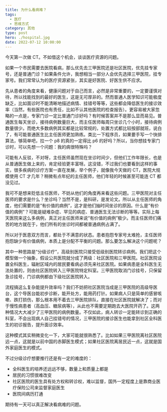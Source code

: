 ```yaml
---
title: 为什么看病难？
tags:
  - 医疗
  - 思维方式
category: 其他
type: post
hero: ./hospital.jpg
date: 2022-07-12 10:00:00
---
```


今天第一次做 CT。不如借这个机会，谈谈医疗资源的问题。

如果一个市民需要去医院看病，那么优先去三甲医院还是社区医院，优先挂专家号，还是普通门诊？如果条件允许，我想相当一部分人会优先选择三甲医院，挂专家号。我们常常认为的医疗资源紧张，其实是好医院、好医生供不应求。

先从患者的角度来看，健康问题对于自己而言，必然是非常重要的，一定要谨慎对待，所以找能找到的最好的医生，这是无可厚非的。然而普通人医学知识可能极度缺乏，比如面诊时不能清晰地描述病情、挂错号等等，这些都会降低医生的接诊效率（当然，有些医院也有责任，比如不认其他医院的检查报告）。更容易被大家忽略的一点是，专家门诊一定比普通门诊好吗？有时候答案并不是那么显而易见。普通医生每天坐诊，接待病例数量巨大，而主任医师每周只坐诊几个小时，接待病例数量很少。而绝大多数病例其实都是比较常规的，处置方式都比较按部就班，说白了，有可能普通医生比主任医师更加熟练。类比一下程序员，如果要手写一个快排算法，够简单吧，拉一个 p8 的真的一定得比 p6 的好吗？所以，当你想挂专家门诊时，可以先想一个问题：我的病很特殊吗？

可能有人反驳，不对呀，主任医师虽然现在坐诊时间少，但他们工作年限长，也是从普通医生做上来的，肯定经验更丰富呀。这没错，不过我们也要看到这样的事实，很多疾病的诊疗方案一直在发展，举个例子，就像我今天做的 CT，医院大规模使用 CT 才几年？稍微有点年纪的主任医师，他们年轻的时候甚至可能连 CT 都没见过。

我可不是想来贬低主任医师，不妨从他们的角度再来看这些问题。三甲医院对主任医师的要求是什么？坐诊吗？当然不是，是科研，是发论文。所以从主任医师的角度，他们需要的是“有价值的病例”，这才是他们抽时间坐诊的原因。什么是“有价值的病例”？可能是疑难杂症、罕见的病症、普通医生无法诊断的等等。实际上每天医院来这么多病例，真正对主任医师来说“有价值的病例”极少。而主任医师们痛苦的地方就在于，他们所有的坐诊时间都被普通病例占满了。

所以对于医患双方而言，都处于不满意的状态。患者抱怨专家号太难抢，主任医师抱怨缺少有价值病例，本质上是分配不平衡的问题。那么要怎么解决这个问题呢？

其中一种思路是“分级诊疗”，高级别医院只接受低级别医院转诊病例。我们把这个模型做一个抽象，假设公共医院就分成了两级：社区医院和三甲医院。社区医院设置全科医生，辐射区域内的居民要看病必须先来社区医院。如果病患是全科医生无法处置的，则由社区医院转入三甲医院特定科室。三甲医院取消门诊挂号，只保留急诊挂号，门诊病例都由下级社区医院转入。

流程搞这么复杂能提升效率吗？我们不妨把社区医院当成是三甲医院的高级导医台，这个导医台能初步诊断，能开处方，能用药打针。如果病人只是简单的感冒咳嗽、跌打损伤，那么根本用不着去三甲医院排队，直接在社区医院就解决了；而对于慢性病患者（高血压、糖尿病等），从此也不需要定期跑去大医院开药了。这两种情况大大减少了三甲医院的病例数量。不仅如此，病人转诊一定能转诊到正确的科室，不会出现病人自己挂错号的情况，三甲医院的接诊医生也能拿到社区全科医生的初诊报告，提升面诊效率。

这种模式其实稍微变化一下，大家可能就很熟悉了。比如如果三甲医院离社区医院远一点，这就是以前中国的赤脚医生模式；如果社区医院离居民近一点，这就是国外家庭医生的模式。

不过分级诊疗想要推行还是有一定的难度的：

- 全科医生的培养还远远不够，数量上和质量上都是
- 居民的习惯很难改变
- 社区医院的医生具有处方权和转诊权，难以监督，国外一定程度上是靠商业医疗保险公司来监督家庭医生
- 医院间病历打通

期待有一天可以真正解决看病难的问题。
